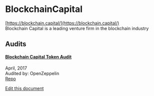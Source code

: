 
# BlockchainCapital
  
[https://blockchain.capital/](https://blockchain.capital/)<br>
Blockchain Capital is a leading venture firm in the blockchain industry


## Audits



#### [Blockchain Capital Token Audit](https://blog.openzeppelin.com/blockchain-capital-token-audit-68e882d14f0/)

April, 2017<br>
Audited by: OpenZeppelin<br>
[Repo](https://github.com/BCAPtoken/BCAPToken/tree/5cb5e76338cc47343ba9268663a915337c8b268e/sol)
      

  





[Edit this document](https://github.com/ConsenSys/blockchainSecurityDB/blob/master/projects/blockchaincapital.json)
